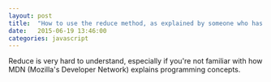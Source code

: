 ```yaml
---
layout: post
title:  "How to use the reduce method, as explained by someone who has only used reduce once and has never programmed in their life"
date:   2015-06-19 13:46:00
categories: javascript
---
```

Reduce is very hard to understand, especially if you're not familiar with how MDN (Mozilla's Developer Network) explains programming concepts. 


